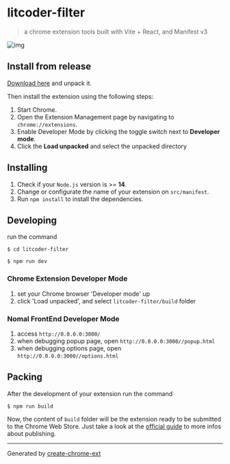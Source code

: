 # litcoder-filter

> a chrome extension tools built with Vite + React, and Manifest v3

![img](https://i.postimg.cc/J7TB02c6/image.png)

## Install from release

[Download here](https://github.com/Prathyush-KKK/litcoder-filter-extension/releases/download/release/litcoder-filter-build.zip) and unpack it.

Then install the extension using the following steps:
1. Start Chrome.
2. Open the Extension Management page by navigating to `chrome://extensions`.
3. Enable Developer Mode by clicking the toggle switch next to **Developer mode**.
4. Click the **Load unpacked** and select the unpacked directory


## Installing

1. Check if your `Node.js` version is >= **14**.
2. Change or configurate the name of your extension on `src/manifest`.
3. Run `npm install` to install the dependencies.

## Developing

run the command

```shell
$ cd litcoder-filter

$ npm run dev
```

### Chrome Extension Developer Mode

1. set your Chrome browser 'Developer mode' up
2. click 'Load unpacked', and select `litcoder-filter/build` folder

### Nomal FrontEnd Developer Mode

1. access `http://0.0.0.0:3000/`
2. when debugging popup page, open `http://0.0.0.0:3000//popup.html`
3. when debugging options page, open `http://0.0.0.0:3000//options.html`

## Packing

After the development of your extension run the command

```shell
$ npm run build
```

Now, the content of `build` folder will be the extension ready to be submitted to the Chrome Web Store. Just take a look at the [official guide](https://developer.chrome.com/webstore/publish) to more infos about publishing.

---

Generated by [create-chrome-ext](https://github.com/guocaoyi/create-chrome-ext)
